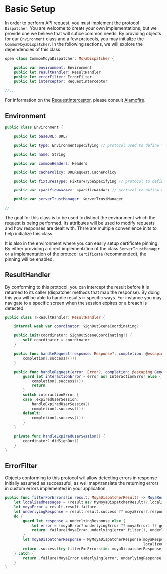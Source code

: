 # Basic Setup

In order to perform API request, you must implement the protocol `Dispatcher`. You are welcome to create your own implementations, but we provide one we believe that will sufice common needs. By providing objects for our `Environment` class and a few protocols, you may initialize the `CommonMoyaDispatcher`. In the following sections, we will explore the dependencies of this class. 

```swift
open class CommonMoyaDispatcher: MoyaDispatcher {

    public var environment: Environment
    public let resultHandler: ResultHandler
    public let errorFilter: ErrorFilter
    public let interceptor: RequestInterceptor

//...
```

For information on the [RequestInterceptor](https://github.com/Alamofire/Alamofire/blob/master/Source/RequestInterceptor.swift), please consult [Alamofire](https://github.com/Alamofire/Alamofire).

## Environment

```swift
public class Environment {

    public let baseURL: URL?

    public let type: EnvironmentSpecifying // protocol used to define the environment (development, production, store..)

    public let name: String

    public var commonHeaders: Headers

    public let cachePolicy: URLRequest.CachePolicy

    public let fixturesType: FixtureTypeSpecifying // protocol to define how data is simulated

    public var specificHeaders: SpecificHeaders // protocol to define headers to specific group of endpoints

    public var serverTrustManager: ServerTrustManager

// ...
```

The goal for this class is to be used to distinct the environment which the request is being performed. Its attributes will be used to modify requests and how responses are dealt with. There are multiple convenience inits to help initialize this class.

It is also in the environment where you can easily setup certificate pinning. By either providing a direct implementation of the class `ServerTrustManager` or a implementation of the protocol `Certificate` (recommended), the pinning will be enabled. 

## ResultHandler

By conforming to this protocol, you can intercept the result before it is returned to its caller (dispatcher methods that map the response). By doing this you will be able to handle results in specific ways. For instance you may navigate to a specific screen when the session expires or a breach is detected.

```swift
public class TFResultHandler: ResultHandler {

    internal weak var coordinator: SignOutSceneCoordinating?

    public init(coordinator: SignOutSceneCoordinating?) {
        self.coordinator = coordinator
    }

    public func handleRequest(response: Response?, completion: @escaping GenericCompletion<Void>) {
        completion(.success(()))
    }

    public func handleRequest(error: Error?, completion: @escaping GenericCompletion<Void>) {
        guard let interactionError = error as? InteractionError else {
            completion(.success(()))
            return
        }
        switch interactionError {
        case .expiredUserSession:
            handleExpiredUserSession()
            completion(.success(()))
        default:
            completion(.success(()))
        }
    }

    private func handleExpiredUserSession() {
        coordinator?.didSignOut()
    }
}
```
## ErrorFilter

Objects conforming to this protocol will allow detecting errors in response initially assumed as successuful, as well map/translate the returning errors in custom errors implemented in your application. 

```swift
public func filterForErrors(in result: MoyaDispatcherResult) -> MoyaResult {
    let localizedMessages = (result as? MyMoyaDispatcherResult)?.localizedMessages
    let moyaError = result.result.failure
    let underlyingResponse = result.result.success ?? moyaError?.response
    do {
        guard let response = underlyingResponse else {
            let error = (moyaError?.underlyingError ?? moyaError) ?? getDefaultError()
            return .failure(MoyaError.underlying(error.filter(), underlyingResponse))
        }
        let moyaDispatcherResponse = MyMoyaDispatcherResponse(moyaResponse: response,
                                                              localizedMessages: localizedMessages!)
        return .success(try filterForErrors(in: moyaDispatcherResponse))
    } catch {
        return .failure(MoyaError.underlying(error, underlyingResponse))
    }
}
```
